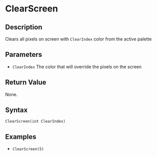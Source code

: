 # ClearScreen

## Description
Clears all pixels on screen with `ClearIndex` color from the active palette

## Parameters
- `ClearIndex`
The color that will override the pixels on the screen

## Return Value
None.

## Syntax
```ClearScreen(int ClearIndex)```

## Examples
- ```ClearScreen(5)```